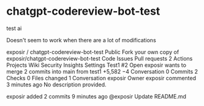 # chatgpt-codereview-bot-test

test ai

Doesn't seem to work when there are a lot of modifications

exposir
/
chatgpt-codereview-bot-test
Public
Fork your own copy of exposir/chatgpt-codereview-bot-test
Code
Issues
Pull requests
2
Actions
Projects
Wiki
Security
Insights
Settings
Test1 #2
Open
exposir wants to merge 2 commits into main from test1
+5,582 −4
Conversation 0
Commits 2
Checks 0
Files changed 1
Conversation
exposir
Owner
exposir commented 3 minutes ago
No description provided.

exposir added 2 commits 9 minutes ago
@exposir
Update README.md
